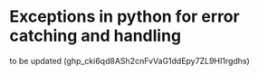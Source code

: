 # Exceptions in python for error catching and handling

to be updated  (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)
